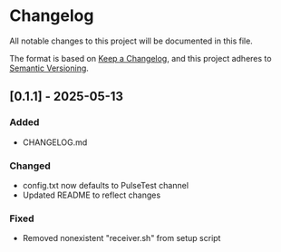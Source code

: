 # Changelog

All notable changes to this project will be documented in this file.

The format is based on [Keep a Changelog](https://keepachangelog.com/en/1.1.0/),
and this project adheres to [Semantic Versioning](https://semver.org/spec/v2.0.0.html).

## [0.1.1] - 2025-05-13

### Added

- CHANGELOG.md

### Changed

- config.txt now defaults to PulseTest channel
- Updated README to reflect changes

### Fixed

- Removed nonexistent "receiver.sh" from setup script
